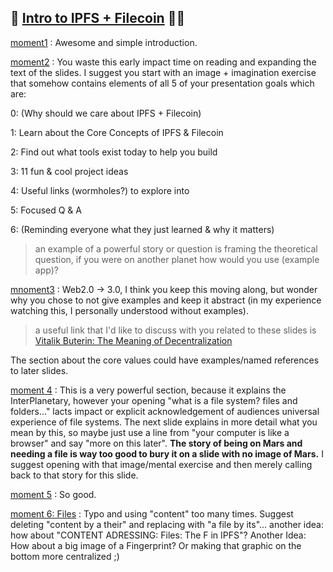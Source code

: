 ## 🚀 [Intro to IPFS + Filecoin](https://youtu.be/wmuzky88xXs?t=44) 👨‍🚀

[moment1](https://youtu.be/wmuzky88xXs?t=51) : Awesome and simple introduction.

[moment2](https://youtu.be/wmuzky88xXs?t=62) : You waste this early impact time on reading and expanding the text of the slides.  I suggest you start with an image + imagination exercise that somehow contains elements of all 5 of your presentation goals which are:

0: (Why should we care about IPFS + Filecoin)

1: Learn about the Core Concepts of IPFS & Filecoin

2: Find out what tools exist today to help you build

3: 11 fun & cool project ideas

4: Useful links (wormholes?) to explore into

5: Focused Q & A

6: (Reminding everyone what they just learned & why it matters)


> an example of a powerful story or question is framing the theoretical question, if you were on another planet how would you use (example app)?

[mnoment3](https://youtu.be/wmuzky88xXs?t=110) : Web2.0 -> 3.0, I think you keep this moving along, but wonder why you chose to not give examples and keep it abstract (in my experience watching this, I personally understood without examples).

> a useful link that I'd like to discuss with you related to these slides is [Vitalik Buterin: The Meaning of Decentralization](https://medium.com/@VitalikButerin/the-meaning-of-decentralization-a0c92b76a274) 

The section about the core values could have examples/named references to later slides.

[moment 4](https://youtu.be/wmuzky88xXs?t=157) : This is a very powerful section, because it explains the InterPlanetary, however your opening "what is a file system? files and folders..." lacts impact or explicit acknowledgement of audiences universal experience of file systems. The next slide explains in more detail what you mean by this, so maybe just use a line from "your computer is like a browser" and say "more on this later".  **The story of being on Mars and needing a file is way too good to bury it on a slide with no image of Mars.**  I suggest opening with that image/mental exercise and then merely calling back to that story for this slide.

[moment 5](https://youtu.be/wmuzky88xXs?t=233) : So good.  

[moment 6: Files](https://youtu.be/wmuzky88xXs?t=270) : Typo and using "content" too many times.  Suggest deleting "content by a their" and replacing with "a file by its"... another idea: how about "CONTENT ADRESSING: Files: The F in IPFS"? Another Idea: How about a big image of a Fingerprint? Or making that graphic on the bottom more centralized ;)
